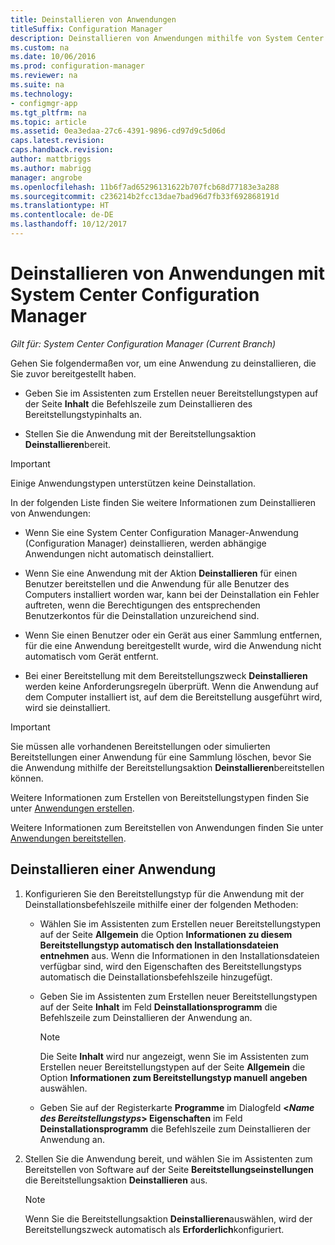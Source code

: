 ```yaml
---
title: Deinstallieren von Anwendungen
titleSuffix: Configuration Manager
description: Deinstallieren von Anwendungen mithilfe von System Center Configuration Manager
ms.custom: na
ms.date: 10/06/2016
ms.prod: configuration-manager
ms.reviewer: na
ms.suite: na
ms.technology:
- configmgr-app
ms.tgt_pltfrm: na
ms.topic: article
ms.assetid: 0ea3edaa-27c6-4391-9896-cd97d9c5d06d
caps.latest.revision: 
caps.handback.revision: 
author: mattbriggs
ms.author: mabrigg
manager: angrobe
ms.openlocfilehash: 11b6f7ad65296131622b707fcb68d77183e3a288
ms.sourcegitcommit: c236214b2fcc13dae7bad96d7fb33f692868191d
ms.translationtype: HT
ms.contentlocale: de-DE
ms.lasthandoff: 10/12/2017
---
```

# <a name="uninstall-applications-with-system-center-configuration-manager"></a>Deinstallieren von Anwendungen mit System Center Configuration Manager

*Gilt für: System Center Configuration Manager (Current Branch)*


Gehen Sie folgendermaßen vor, um eine Anwendung zu deinstallieren, die Sie zuvor bereitgestellt haben.

-   Geben Sie im Assistenten zum Erstellen neuer Bereitstellungstypen auf der Seite **Inhalt** die Befehlszeile zum Deinstallieren des Bereitstellungstypinhalts an.  

-   Stellen Sie die Anwendung mit der Bereitstellungsaktion **Deinstallieren**bereit.  

> [!IMPORTANT]  
> Einige Anwendungstypen unterstützen keine Deinstallation.  

 In der folgenden Liste finden Sie weitere Informationen zum Deinstallieren von Anwendungen:  

-   Wenn Sie eine System Center Configuration Manager-Anwendung (Configuration Manager) deinstallieren, werden abhängige Anwendungen nicht automatisch deinstalliert.  

-   Wenn Sie eine Anwendung mit der Aktion **Deinstallieren** für einen Benutzer bereitstellen und die Anwendung für alle Benutzer des Computers installiert worden war, kann bei der Deinstallation ein Fehler auftreten, wenn die Berechtigungen des entsprechenden Benutzerkontos für die Deinstallation unzureichend sind.  

-   Wenn Sie einen Benutzer oder ein Gerät aus einer Sammlung entfernen, für die eine Anwendung bereitgestellt wurde, wird die Anwendung nicht automatisch vom Gerät entfernt.  

-   Bei einer Bereitstellung mit dem Bereitstellungszweck **Deinstallieren** werden keine Anforderungsregeln überprüft. Wenn die Anwendung auf dem Computer installiert ist, auf dem die Bereitstellung ausgeführt wird, wird sie deinstalliert.  

> [!IMPORTANT]  
> Sie müssen alle vorhandenen Bereitstellungen oder simulierten Bereitstellungen einer Anwendung für eine Sammlung löschen, bevor Sie die Anwendung mithilfe der Bereitstellungsaktion **Deinstallieren**bereitstellen können.  

 Weitere Informationen zum Erstellen von Bereitstellungstypen finden Sie unter [Anwendungen erstellen](../../apps/deploy-use/create-applications.md).  

 Weitere Informationen zum Bereitstellen von Anwendungen finden Sie unter [Anwendungen bereitstellen](../../apps/deploy-use/deploy-applications.md).  

## <a name="uninstall-an-application"></a>Deinstallieren einer Anwendung  

1.  Konfigurieren Sie den Bereitstellungstyp für die Anwendung mit der Deinstallationsbefehlszeile mithilfe einer der folgenden Methoden:  

    -   Wählen Sie im Assistenten zum Erstellen neuer Bereitstellungstypen auf der Seite **Allgemein** die Option **Informationen zu diesem Bereitstellungstyp automatisch den Installationsdateien entnehmen** aus. Wenn die Informationen in den Installationsdateien verfügbar sind, wird den Eigenschaften des Bereitstellungstyps automatisch die Deinstallationsbefehlszeile hinzugefügt.  

    -   Geben Sie im Assistenten zum Erstellen neuer Bereitstellungstypen auf der Seite **Inhalt** im Feld **Deinstallationsprogramm** die Befehlszeile zum Deinstallieren der Anwendung an.  

        > [!NOTE]  
        >  Die Seite **Inhalt** wird nur angezeigt, wenn Sie im Assistenten zum Erstellen neuer Bereitstellungstypen auf der Seite **Allgemein** die Option **Informationen zum Bereitstellungstyp manuell angeben** auswählen.  

    -   Geben Sie auf der Registerkarte **Programme** im Dialogfeld **<*Name des Bereitstellungstyps*> Eigenschaften** im Feld **Deinstallationsprogramm** die Befehlszeile zum Deinstallieren der Anwendung an.  

2.  Stellen Sie die Anwendung bereit, und wählen Sie im Assistenten zum Bereitstellen von Software auf der Seite **Bereitstellungseinstellungen** die Bereitstellungsaktion **Deinstallieren** aus.  

    > [!NOTE]  
    >  Wenn Sie die Bereitstellungsaktion **Deinstallieren**auswählen, wird der Bereitstellungszweck automatisch als **Erforderlich**konfiguriert.  
